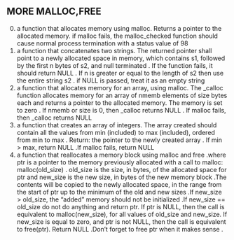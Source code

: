 ## MORE MALLOC,FREE

0. a function that allocates memory using malloc. Returns a pointer to the allocated memory. if malloc fails, the malloc_checked function should cause normal process termination with a status value of 98
1. a function that concatenates two strings. The returned pointer shall point to a newly allocated space in memory, which contains s1, followed by the first n bytes of s2, and null terminated . If the function fails, it should return NULL . If n is greater or equal to the length of s2 then use the entire string s2 . if NULL is passed, treat it as an empty string
2. a function that allocates memory for an array, using malloc. The _calloc function allocates memory for an array of nmemb elements of size bytes each and returns a pointer to the allocated memory. The memory is set to zero . If nmemb or size is 0, then _calloc returns NULL . If malloc fails, then _calloc returns NULL
3. a function that creates an array of integers. The array created should contain all the values from min (included) to max (included), ordered from min to max . Return: the pointer to the newly created array . If min > max, return NULL .If malloc fails, return NULL
4. a function that reallocates a memory block using malloc and free .where ptr is a pointer to the memory previously allocated with a call to malloc: malloc(old_size) . old_size is the size, in bytes, of the allocated space for ptr and new_size is the new size, in bytes of the new memory block .The contents will be copied to the newly allocated space, in the range from the start of ptr up to the minimum of the old and new sizes .If new_size > old_size, the “added” memory should not be initialized .If new_size == old_size do not do anything and return ptr. If ptr is NULL, then the call is equivalent to malloc(new_size), for all values of old_size and new_size. If new_size is equal to zero, and ptr is not NULL, then the call is equivalent to free(ptr). Return NULL .Don’t forget to free ptr when it makes sense .